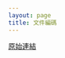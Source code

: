 ```yaml
---
layout: page
title: 文件編碼
---
```


[原始連結](http://www.ubuntu-tw.org/modules/newbb/viewtopic.php?post_id=333558#forumpost333558)
